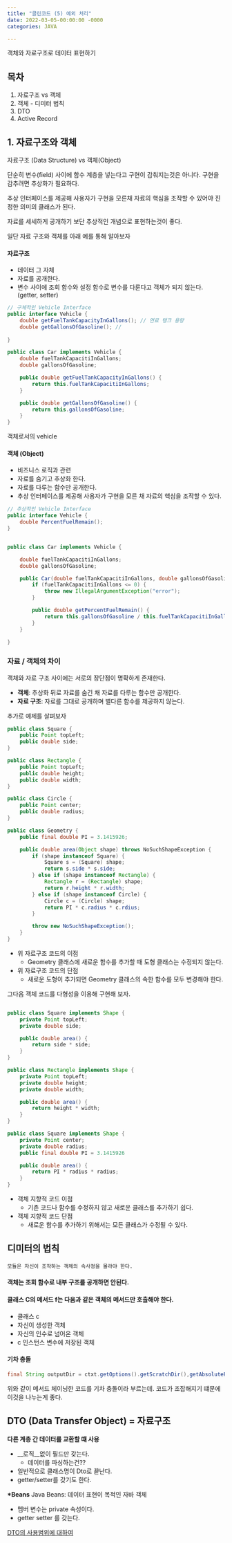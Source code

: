 ```yaml
---
title: "클린코드 (5) 예외 처리"
date: 2022-03-05-00:00:00 -0000
categories: JAVA

---
```


객체와 자료구조로 데이터 표현하기


## 목차
1. 자료구조 vs 객체
2. 객체 - 디미터 법칙
3. DTO
4. Active Record


## 1. 자료구조와 객체
자료구조 (Data Structure) vs 객체(Object)

단순히 변수(field) 사이에 함수 계층을 넣는다고 구현이 감춰지는것은 아니다.
구현을 감추려면 추상화가 필요하다.

추상 인터페이스를 제공해 사용자가 구현을 모른채 자료의 핵심을 조작할 수 있어야 진정한 의미의 클래스가 된다.

자료를 세세하게 공개하기 보단 추상적인 개념으로 표현하는것이 좋다.

일단 자료 구조와 객체를 아래 예를 통해 알아보자

#### 자료구조
- 데이터 그 자체
- 자료를 공개한다.
- 변수 사이에 조회 함수와 설정 함수로 변수를 다룬다고 객체가 되지 않는다.
    (getter, setter)

```java
// 구체적인 Vehicle Interface
public interface Vehicle {
    double getFuelTankCapacityInGallons(); // 연료 탱크 용량
    double getGallonsOfGasoline(); //
    
}

public class Car implements Vehicle {
    double fuelTankCapacitiInGallons;
    double gallonsOfGasoline;

    public double getFuelTankCapacityInGallons() {
        return this.fuelTankCapacitiInGallons;
    }

    public double getGallonsOfGasoline() {
        return this.gallonsOfGasoline;
    }
}

```

객체로서의 vehicle

#### 객체 (Object)
- 비즈니스 로직과 관련
- 자료를 숨기고 추상화 한다.
- 자료를 다루는 함수만 공개한다.
- 추상 인터페이스를 제공해 사용자가 구현을 모른 채 자료의 핵심을 조작할 수 있다.

```java
// 추상적인 Vehicle Interface
public interface Vehicle {
    double PercentFuelRemain();
}


public class Car implements Vehicle {

    double fuelTankCapacitiInGallons;
    double gallonsOfGasoline;

    public Car(double fuelTankCapacitiInGallons, double gallonsOfGasoline) {
        if (fuelTankCapacitiInGallons <= 0) {
            throw new IllegalArgumentException("error");
        }

        public double getPercentFuelRemain() {
            return this.gallonsOfGasoline / this.fuelTankCapacitiInGallons * 100;
        }
    }
 
}
```

### 자료 / 객체의 차이
객체와 자료 구조 사이에는 서로의 장단점이 명확하게 존재한다.
- __객체__: 추상화 뒤로 자료를 숨긴 채 자료를 다루는 함수만 공개한다.
- __자료 구조__: 자료를 그대로 공개하며 별다른 함수를 제공하지 않는다.

추가로 예제를 살펴보자

```java
public class Square {
    public Point topLeft;
    public double side;
}

public class Rectangle {
    public Point topLeft;
    public double height;
    public double width;
}

public class Circle {
    public Point center;
    public double radius;
}

public class Geometry {
    public final double PI = 3.1415926;

    public double area(Object shape) throws NoSuchShapeException {
        if (shape instanceof Square) {
            Square s = (Square) shape;
            return s.side * s.side;
        } else if (shape instanceof Rectangle) {
            Rectangle r = (Rectangle) shape;
            return r.height * r.width;
        } else if (shape instanceof Circle) {
            Circle c = (Circle) shape;
            return PI * c.radius * c.rdius;
        }

        throw new NoSuchShapeException();
    }
}
```
- 위 자료구조 코드의 이점
    - Geometry 클래스에 새로운 함수를 추가할 때 도형 클래스는 수정되지 않는다.
- 위 자료구조 코드의 단점
    - 새로운 도형이 추가되면 Geometry 클래스의 속한 함수를 모두 변경해야 한다.


그다음 객체 코드를 다형성을 이용해 구현해 보자.
```java

public class Square implements Shape {
    private Point topLeft;
    private double side;

    public double area() {
        return side * side;
    }
}

public class Rectangle implements Shape {
    private Point topLeft;
    private double height;
    private double width;

    public double area() {
        return height * width;
    }
}

public class Square implements Shape {
    private Point center;
    private double radius;
    public final double PI = 3.1415926

    public double area() {
        return PI * radius * radius;
    }
}

```
- 객체 지향적 코드 이점
    - 기존 코드나 함수를 수정하지 않고 새로운 클래스를 추가하기 쉽다.
- 객체 지향적 코드 단점
    - 새로운 함수를 추가하기 위해서는 모든 클래스가 수정될 수 있다.



## 디미터의 법칙

```
모듈은 자신이 조작하는 객체의 속사정을 몰라야 한다.
```

#### 객체는 조회 함수로 내부 구조를 공개하면 안된다.
#### 클래스 C의 메서드 f는 다음과 같은 객체의 메서드만 호출해야 한다.
- 클래스 c
- 자신이 생성한 객체
- 자신의 인수로 넘어온 객체
- c 인스턴스 변수에 저장된 객체
 
#### 기차 충돌
```java
final String outputDir = ctxt.getOptions().getScratchDir(),getAbsolutePath();
```
위와 같이 메서드 체이닝한 코드를 기차 충돌이라 부르는데.
코드가 조잡해지기 떄문에 이것을 나누는게 좋다.

 ## DTO (Data Transfer Object) = 자료구조

 __다른 계층 간 데이터를 교환할 떄 사용__

 - __로직__없이 필드만 갖는다.
    - 데이터를 파싱하는건??
 - 일반적으로 클래스명이 Dto로 끝난다.
 - getter/setter를 갖기도 한다.

 __*Beans__
 Java Beans: 데이터 표현이 목적인 자바 객체
 - 멤버 변수는 private 속성이다.
 - getter setter 를 갖는다. 


[DTO의 사용범위에 대하여](https://tecoble.techcourse.co.kr/post/2021-04-25-dto-layer-scope/)